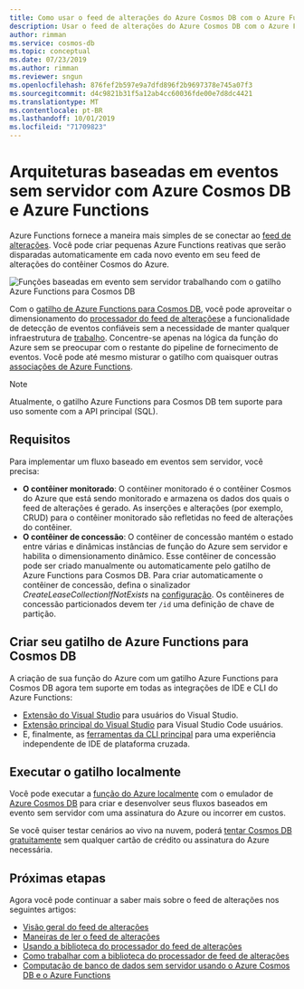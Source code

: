```yaml
---
title: Como usar o feed de alterações do Azure Cosmos DB com o Azure Functions
description: Usar o feed de alterações do Azure Cosmos DB com o Azure Functions
author: rimman
ms.service: cosmos-db
ms.topic: conceptual
ms.date: 07/23/2019
ms.author: rimman
ms.reviewer: sngun
ms.openlocfilehash: 876fef2b597e9a7dfd896f2b9697378e745a07f3
ms.sourcegitcommit: d4c9821b31f5a12ab4cc60036fde00e7d8dc4421
ms.translationtype: MT
ms.contentlocale: pt-BR
ms.lasthandoff: 10/01/2019
ms.locfileid: "71709823"
---
```

# <a name="serverless-event-based-architectures-with-azure-cosmos-db-and-azure-functions"></a>Arquiteturas baseadas em eventos sem servidor com Azure Cosmos DB e Azure Functions

Azure Functions fornece a maneira mais simples de se conectar ao [feed de alterações](change-feed.md). Você pode criar pequenas Azure Functions reativas que serão disparadas automaticamente em cada novo evento em seu feed de alterações do contêiner Cosmos do Azure.

![Funções baseadas em evento sem servidor trabalhando com o gatilho Azure Functions para Cosmos DB](./media/change-feed-functions/functions.png)

Com o [gatilho de Azure Functions para Cosmos DB](../azure-functions/functions-bindings-cosmosdb-v2.md#trigger), você pode aproveitar o dimensionamento do [processador do feed de alterações](./change-feed-processor.md)e a funcionalidade de detecção de eventos confiáveis sem a necessidade de manter qualquer infraestrutura de [trabalho](./change-feed-processor.md). Concentre-se apenas na lógica da função do Azure sem se preocupar com o restante do pipeline de fornecimento de eventos. Você pode até mesmo misturar o gatilho com quaisquer outras [associações de Azure Functions](../azure-functions/functions-triggers-bindings.md#supported-bindings).

> [!NOTE]
> Atualmente, o gatilho Azure Functions para Cosmos DB tem suporte para uso somente com a API principal (SQL).

## <a name="requirements"></a>Requisitos

Para implementar um fluxo baseado em eventos sem servidor, você precisa:

* **O contêiner monitorado**: O contêiner monitorado é o contêiner Cosmos do Azure que está sendo monitorado e armazena os dados dos quais o feed de alterações é gerado. As inserções e alterações (por exemplo, CRUD) para o contêiner monitorado são refletidas no feed de alterações do contêiner.
* **O contêiner de concessão**: O contêiner de concessão mantém o estado entre várias e dinâmicas instâncias de função do Azure sem servidor e habilita o dimensionamento dinâmico. Esse contêiner de concessão pode ser criado manualmente ou automaticamente pelo gatilho de Azure Functions para Cosmos DB. Para criar automaticamente o contêiner de concessão, defina o sinalizador *CreateLeaseCollectionIfNotExists* na [configuração](../azure-functions/functions-bindings-cosmosdb-v2.md#trigger---configuration). Os contêineres de concessão particionados devem ter `/id` uma definição de chave de partição.

## <a name="create-your-azure-functions-trigger-for-cosmos-db"></a>Criar seu gatilho de Azure Functions para Cosmos DB

A criação de sua função do Azure com um gatilho Azure Functions para Cosmos DB agora tem suporte em todas as integrações de IDE e CLI do Azure Functions:

* [Extensão do Visual Studio](../azure-functions/functions-develop-vs.md) para usuários do Visual Studio.
* [Extensão principal do Visual Studio](/azure/javascript/tutorial-vscode-serverless-node-01) para Visual Studio Code usuários.
* E, finalmente, as [ferramentas da CLI principal](../azure-functions/functions-run-local.md#create-func) para uma experiência independente de IDE de plataforma cruzada.

## <a name="run-your-trigger-locally"></a>Executar o gatilho localmente

Você pode executar a [função do Azure localmente](../azure-functions/functions-develop-local.md) com o emulador de [Azure Cosmos DB](./local-emulator.md) para criar e desenvolver seus fluxos baseados em evento sem servidor com uma assinatura do Azure ou incorrer em custos.

Se você quiser testar cenários ao vivo na nuvem, poderá [tentar Cosmos DB gratuitamente](https://azure.microsoft.com/try/cosmosdb/) sem qualquer cartão de crédito ou assinatura do Azure necessária.

## <a name="next-steps"></a>Próximas etapas

Agora você pode continuar a saber mais sobre o feed de alterações nos seguintes artigos:

* [Visão geral do feed de alterações](change-feed.md)
* [Maneiras de ler o feed de alterações](read-change-feed.md)
* [Usando a biblioteca do processador do feed de alterações](change-feed-processor.md)
* [Como trabalhar com a biblioteca do processador de feed de alterações](change-feed-processor.md)
* [Computação de banco de dados sem servidor usando o Azure Cosmos DB e o Azure Functions](serverless-computing-database.md)

